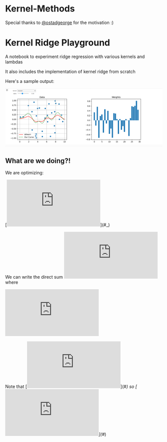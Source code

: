# Kernel-Methods
Special thanks to [@ostadgeorge](https://github.com/ostadgeorge) for the motivation :)

# Kernel Ridge Playground
A notebook to experiment ridge regression with various kernels and lambdas

It also includes the implementation of kernel ridge from scratch

Here's a sample output:

![sample](./images/kernel_ridge.png)


## What are we doing?!
We are optimizing:

[![\\ 	\arg\min\limits_{f\in \mathcal{H}}\frac{1}{n}\sum_{i=1}^{n}(y_i-f(x_i))^2+\lambda \|f\|^2_{\mathcal{H}}](https://latex.codecogs.com/svg.latex?%5C%5C%20%09%5Carg%5Cmin%5Climits_%7Bf%5Cin%20%5Cmathcal%7BH%7D%7D%5Cfrac%7B1%7D%7Bn%7D%5Csum_%7Bi%3D1%7D%5E%7Bn%7D(y_i-f(x_i))%5E2%2B%5Clambda%20%5C%7Cf%5C%7C%5E2_%7B%5Cmathcal%7BH%7D%7D)](#_)

We can write the direct sum [![\\ \mathcal{H}=\mathcal{H}_{S} \oplus \mathcal{H}^\perp_{S}](https://latex.codecogs.com/svg.latex?%5C%5C%20%5Cmathcal%7BH%7D%3D%5Cmathcal%7BH%7D_%7BS%7D%20%5Coplus%20%5Cmathcal%7BH%7D%5E%5Cperp_%7BS%7D)](#_)
where 

[![\\ \mathcal{H}_{S}=\{f\in \mathcal{H} | f=\sum_{i=1}^{n}a_iK_{X_i}\}](https://latex.codecogs.com/svg.latex?%5C%5C%20%5Cmathcal%7BH%7D_%7BS%7D%3D%5C%7Bf%5Cin%20%5Cmathcal%7BH%7D%20%7C%20f%3D%5Csum_%7Bi%3D1%7D%5E%7Bn%7Da_iK_%7BX_i%7D%5C%7D)](#_)

Note that [![\\ f^\perp(x_i)=\langle f^\perp,K_{x_i} \rangle_{\mathcal{H}} = 0](https://latex.codecogs.com/svg.latex?%5C%5C%20f%5E%5Cperp(x_i)%3D%5Clangle%20f%5E%5Cperp%2CK_%7Bx_i%7D%20%5Crangle_%7B%5Cmathcal%7BH%7D%7D%20%3D%200)](#_) so [![\\ f(x_i)=f_{\mathcal{H}_s}(x_i)=\sum_{j=1}^{n}a_jK(x_i,x_j)=Ka](https://latex.codecogs.com/svg.latex?%5C%5C%20f(x_i)%3Df_%7B%5Cmathcal%7BH%7D_s%7D(x_i)%3D%5Csum_%7Bj%3D1%7D%5E%7Bn%7Da_jK(x_i%2Cx_j)%3DKa)](#_)
